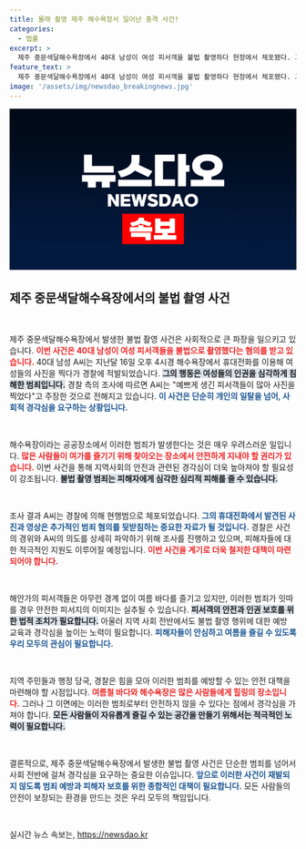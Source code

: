 ```yaml
---
title: 몰래 촬영 제주 해수욕장서 일어난 충격 사건!
categories:
  - 법률
excerpt: >
  제주 중문색달해수욕장에서 40대 남성이 여성 피서객을 불법 촬영하다 현장에서 체포됐다. 그가 남긴 충격적인 진술이 화제를 모으고 있다. 사건의 진실은 과연 무엇일까?
feature_text: >
  제주 중문색달해수욕장에서 40대 남성이 여성 피서객을 불법 촬영하다 현장에서 체포됐다. 그가 남긴 충격적인 진술이 화제를 모으고 있다. 사건의 진실은 과연 무엇일까?
image: '/assets/img/newsdao_breakingnews.jpg'
---
```


<p><img src="/assets/img/newsdao_breakingnews.jpg" alt="bookingtag 속보" /></p>

<h2 data-ke-size="size26">제주 중문색달해수욕장에서의 불법 촬영 사건</h2>

<p data-ke-size="size16">&nbsp;</p>

<p>제주 중문색달해수욕장에서 발생한 불법 촬영 사건은 사회적으로 큰 파장을 일으키고 있습니다. <b><span style="color: #ee2323;">이번 사건은 40대 남성이 여성 피서객들을 불법으로 촬영했다는 혐의를 받고 있습니다.</span></b> 40대 남성 A씨는 지난달 16일 오후 4시경 해수욕장에서 휴대전화를 이용해 여성들의 사진을 찍다가 경찰에 적발되었습니다. <b><span style="background-color: #21538527;">그의 행동은 여성들의 인권을 심각하게 침해한 범죄입니다.</span></b> 경찰 측의 조사에 따르면 A씨는 "예쁘게 생긴 피서객들이 많아 사진을 찍었다"고 주장한 것으로 전해지고 있습니다. <b><span style="color: #1a5490;">이 사건은 단순히 개인의 일탈을 넘어, 사회적 경각심을 요구하는 상황입니다.</span></b> </p>

<p data-ke-size="size16">&nbsp;</p>

<p>해수욕장이라는 공공장소에서 이러한 범죄가 발생한다는 것은 매우 우려스러운 일입니다. <b><span style="color: #ee2323;">많은 사람들이 여가를 즐기기 위해 찾아오는 장소에서 안전하게 지내야 할 권리가 있습니다.</span></b> 이번 사건을 통해 지역사회의 안전과 관련된 경각심이 더욱 높아져야 할 필요성이 강조됩니다. <b><span style="background-color: #21538527;">불법 촬영 범죄는 피해자에게 심각한 심리적 피해를 줄 수 있습니다.</span></b></p>

<p data-ke-size="size16">&nbsp;</p>

<p>조사 결과 A씨는 경찰에 의해 현행범으로 체포되었습니다. <b><span style="color: #1a5490;">그의 휴대전화에서 발견된 사진과 영상은 추가적인 범죄 혐의를 뒷받침하는 중요한 자료가 될 것입니다.</span></b> 경찰은 사건의 경위와 A씨의 의도를 상세히 파악하기 위해 조사를 진행하고 있으며, 피해자들에 대한 적극적인 지원도 이루어질 예정입니다. <b><span style="color: #ee2323;">이번 사건을 계기로 더욱 철저한 대책이 마련되어야 합니다.</span></b></p>

<p data-ke-size="size16">&nbsp;</p>

<p>해안가의 피서객들은 아무런 경계 없이 여름 바다를 즐기고 있지만, 이러한 범죄가 잇따를 경우 안전한 피서지의 이미지는 실추될 수 있습니다. <b><span style="background-color: #21538527;">피서객의 안전과 인권 보호를 위한 법적 조치가 필요합니다.</span></b> 아울러 지역 사회 전반에서도 불법 촬영 행위에 대한 예방 교육과 경각심을 높이는 노력이 필요합니다. <b><span style="color: #1a5490;">피해자들이 안심하고 여름을 즐길 수 있도록 우리 모두의 관심이 필요합니다.</span></b></p>

<p data-ke-size="size16">&nbsp;</p>

<p>지역 주민들과 행정 당국, 경찰은 힘을 모아 이러한 범죄를 예방할 수 있는 안전 대책을 마련해야 할 시점입니다. <b><span style="color: #ee2323;">여름철 바다와 해수욕장은 많은 사람들에게 힐링의 장소입니다.</span></b> 그러나 그 이면에는 이러한 범죄로부터 안전하지 않을 수 있다는 점에서 경각심을 가져야 합니다. <b><span style="background-color: #21538527;">모든 사람들이 자유롭게 즐길 수 있는 공간을 만들기 위해서는 적극적인 노력이 필요합니다.</span></b></p>

<p data-ke-size="size16">&nbsp;</p>

<p>결론적으로, 제주 중문색달해수욕장에서 발생한 불법 촬영 사건은 단순한 범죄를 넘어서 사회 전반에 걸쳐 경각심을 요구하는 중요한 이슈입니다. <b><span style="color: #1a5490;">앞으로 이러한 사건이 재발되지 않도록 범죄 예방과 피해자 보호를 위한 종합적인 대책이 필요합니다.</span></b> 모든 사람들의 안전이 보장되는 환경을 만드는 것은 우리 모두의 책임입니다. </p>

<p data-ke-size="size16">&nbsp;</p>
실시간 뉴스 속보는, <a href="https://newsdao.kr" rel="dofollow">https://newsdao.kr</a>


